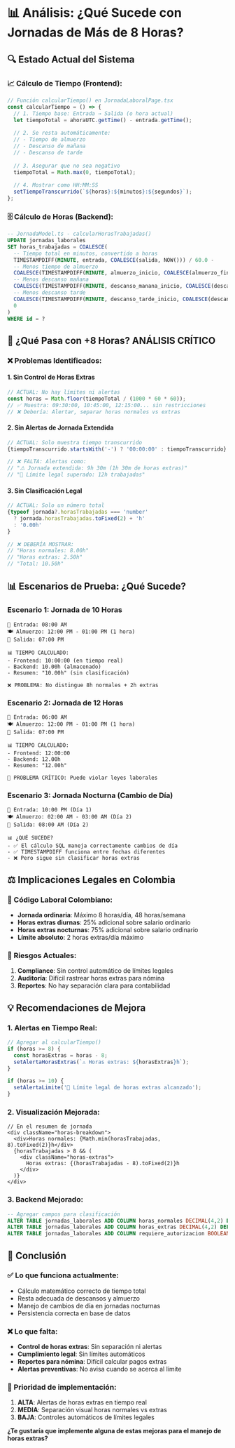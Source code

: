 # 📊 Análisis: ¿Qué Sucede con Jornadas de Más de 8 Horas?

## 🔍 **Estado Actual del Sistema**

### **📈 Cálculo de Tiempo (Frontend):**

```typescript
// Función calcularTiempo() en JornadaLaboralPage.tsx
const calcularTiempo = () => {
  // 1. Tiempo base: Entrada → Salida (o hora actual)
  let tiempoTotal = ahoraUTC.getTime() - entrada.getTime();
  
  // 2. Se resta automáticamente:
  // - Tiempo de almuerzo
  // - Descanso de mañana
  // - Descanso de tarde
  
  // 3. Asegurar que no sea negativo
  tiempoTotal = Math.max(0, tiempoTotal);
  
  // 4. Mostrar como HH:MM:SS
  setTiempoTranscurrido(`${horas}:${minutos}:${segundos}`);
};
```

### **🗄️ Cálculo de Horas (Backend):**

```sql
-- JornadaModel.ts - calcularHorasTrabajadas()
UPDATE jornadas_laborales 
SET horas_trabajadas = COALESCE(
  -- Tiempo total en minutos, convertido a horas
  TIMESTAMPDIFF(MINUTE, entrada, COALESCE(salida, NOW())) / 60.0 -
  -- Menos tiempo de almuerzo
  COALESCE(TIMESTAMPDIFF(MINUTE, almuerzo_inicio, COALESCE(almuerzo_fin, entrada)) / 60.0, 0) -
  -- Menos descanso mañana
  COALESCE(TIMESTAMPDIFF(MINUTE, descanso_manana_inicio, COALESCE(descanso_manana_fin, entrada)) / 60.0, 0) -
  -- Menos descanso tarde
  COALESCE(TIMESTAMPDIFF(MINUTE, descanso_tarde_inicio, COALESCE(descanso_tarde_fin, entrada)) / 60.0, 0),
  0
)
WHERE id = ?
```

## 🚨 **¿Qué Pasa con +8 Horas? ANÁLISIS CRÍTICO**

### **❌ Problemas Identificados:**

#### **1. Sin Control de Horas Extras**
```typescript
// ACTUAL: No hay límites ni alertas
const horas = Math.floor(tiempoTotal / (1000 * 60 * 60));
// ✅ Muestra: 09:30:00, 10:45:00, 12:15:00... sin restricciones
// ❌ Debería: Alertar, separar horas normales vs extras
```

#### **2. Sin Alertas de Jornada Extendida**
```typescript
// ACTUAL: Solo muestra tiempo transcurrido
{tiempoTranscurrido.startsWith('-') ? '00:00:00' : tiempoTranscurrido}

// ❌ FALTA: Alertas como:
// "⚠️ Jornada extendida: 9h 30m (1h 30m de horas extras)"
// "🚨 Límite legal superado: 12h trabajadas"
```

#### **3. Sin Clasificación Legal**
```typescript
// ACTUAL: Solo un número total
{typeof jornada?.horasTrabajadas === 'number' 
  ? jornada.horasTrabajadas.toFixed(2) + 'h'
  : '0.00h'
}

// ❌ DEBERÍA MOSTRAR:
// "Horas normales: 8.00h"
// "Horas extras: 2.50h" 
// "Total: 10.50h"
```

## 📊 **Escenarios de Prueba: ¿Qué Sucede?**

### **Escenario 1: Jornada de 10 Horas**
```
📅 Entrada: 08:00 AM
🍽️ Almuerzo: 12:00 PM - 01:00 PM (1 hora)
🚪 Salida: 07:00 PM

📊 TIEMPO CALCULADO:
- Frontend: 10:00:00 (en tiempo real)
- Backend: 10.00h (almacenado)
- Resumen: "10.00h" (sin clasificación)

❌ PROBLEMA: No distingue 8h normales + 2h extras
```

### **Escenario 2: Jornada de 12 Horas**
```
📅 Entrada: 06:00 AM  
🍽️ Almuerzo: 12:00 PM - 01:00 PM (1 hora)
🚪 Salida: 07:00 PM

📊 TIEMPO CALCULADO:
- Frontend: 12:00:00 
- Backend: 12.00h
- Resumen: "12.00h"

🚨 PROBLEMA CRÍTICO: Puede violar leyes laborales
```

### **Escenario 3: Jornada Nocturna (Cambio de Día)**
```
📅 Entrada: 10:00 PM (Día 1)
🍽️ Almuerzo: 02:00 AM - 03:00 AM (Día 2)
🚪 Salida: 08:00 AM (Día 2)

📊 ¿QUÉ SUCEDE?
- ✅ El cálculo SQL maneja correctamente cambios de día
- ✅ TIMESTAMPDIFF funciona entre fechas diferentes
- ❌ Pero sigue sin clasificar horas extras
```

## ⚖️ **Implicaciones Legales en Colombia**

### **📜 Código Laboral Colombiano:**
- **Jornada ordinaria**: Máximo 8 horas/día, 48 horas/semana
- **Horas extras diurnas**: 25% adicional sobre salario ordinario
- **Horas extras nocturnas**: 75% adicional sobre salario ordinario
- **Límite absoluto**: 2 horas extras/día máximo

### **🚨 Riesgos Actuales:**
1. **Compliance**: Sin control automático de límites legales
2. **Auditoría**: Difícil rastrear horas extras para nómina
3. **Reportes**: No hay separación clara para contabilidad

## 💡 **Recomendaciones de Mejora**

### **1. Alertas en Tiempo Real:**
```typescript
// Agregar al calcularTiempo()
if (horas >= 8) {
  const horasExtras = horas - 8;
  setAlertaHorasExtras(`⚠️ Horas extras: ${horasExtras}h`);
}

if (horas >= 10) {
  setAlertaLimite('🚨 Límite legal de horas extras alcanzado');
}
```

### **2. Visualización Mejorada:**
```tsx
// En el resumen de jornada
<div className="horas-breakdown">
  <div>Horas normales: {Math.min(horasTrabajadas, 8).toFixed(2)}h</div>
  {horasTrabajadas > 8 && (
    <div className="horas-extras">
      Horas extras: {(horasTrabajadas - 8).toFixed(2)}h
    </div>
  )}
</div>
```

### **3. Backend Mejorado:**
```sql
-- Agregar campos para clasificación
ALTER TABLE jornadas_laborales ADD COLUMN horas_normales DECIMAL(4,2) DEFAULT 0;
ALTER TABLE jornadas_laborales ADD COLUMN horas_extras DECIMAL(4,2) DEFAULT 0;
ALTER TABLE jornadas_laborales ADD COLUMN requiere_autorizacion BOOLEAN DEFAULT FALSE;
```

## 🎯 **Conclusión**

### **✅ Lo que funciona actualmente:**
- Cálculo matemático correcto de tiempo total
- Resta adecuada de descansos y almuerzo
- Manejo de cambios de día en jornadas nocturnas
- Persistencia correcta en base de datos

### **❌ Lo que falta:**
- **Control de horas extras**: Sin separación ni alertas
- **Cumplimiento legal**: Sin límites automáticos
- **Reportes para nómina**: Difícil calcular pagos extras
- **Alertas preventivas**: No avisa cuando se acerca al límite

### **🚀 Prioridad de implementación:**
1. **ALTA**: Alertas de horas extras en tiempo real
2. **MEDIA**: Separación visual horas normales vs extras  
3. **BAJA**: Controles automáticos de límites legales

**¿Te gustaría que implemente alguna de estas mejoras para el manejo de horas extras?**